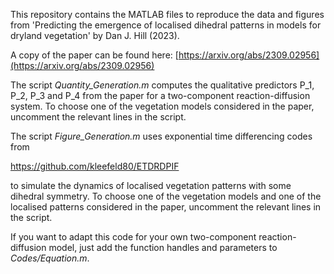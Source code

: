 This repository contains the MATLAB files to reproduce the data and figures from 'Predicting the emergence of localised dihedral patterns in models for dryland vegetation' by Dan J. Hill (2023).

A copy of the paper can be found here: [https://arxiv.org/abs/2309.02956](https://arxiv.org/abs/2309.02956)

The script _Quantity_Generation.m_ computes the qualitative predictors P_1, P_2, P_3 and P_4 from the paper for a two-component reaction-diffusion system. To choose one of the vegetation models considered in the paper, uncomment the relevant lines in the script.

The script _Figure_Generation.m_ uses exponential time differencing codes from

https://github.com/kleefeld80/ETDRDPIF 

to simulate the dynamics of localised vegetation patterns with some dihedral symmetry. To choose one of the vegetation models and one of the localised patterns considered in the paper, uncomment the relevant lines in the script.

If you want to adapt this code for your own two-component reaction-diffusion model, just add the function handles and parameters to _Codes/Equation.m_.
